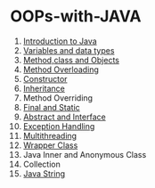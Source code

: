 # OOPs-with-JAVA
1. [Introduction to Java](https://github.com/iaman877/AwesomeJava/blob/master/Core%20Java/Readme.md)
2. [Variables and data types](https://github.com/iaman877/AwesomeJava/tree/master/Core%20Java/INPUT%20FROM%20USER)
3. [Method,class and Objects](https://github.com/iaman877/AwesomeJava/tree/master/Core%20Java/Array)
4. [Method Overloading](https://github.com/iaman877/AwesomeJava/tree/master/Core%20Java/Overloading/Method)
5. [Constructor](https://github.com/iaman877/AwesomeJava/tree/master/Core%20Java/Constructor)
6. [Inheritance](https://github.com/iaman877/AwesomeJava/tree/master/Core%20Java/Inheritance)
7. Method Overriding
8. [Final and Static](https://github.com/iaman877/AwesomeJava/tree/master/Core%20Java/Keyword)
9.  [Abstract and Interface](https://github.com/iaman877/AwesomeJava/tree/master/Core%20Java/Keyword)
11. [Exception Handling](https://github.com/iaman877/AwesomeJava/tree/master/Core%20Java/EXCEPTION%20HANDLING)
12. [Multithreading](https://github.com/iaman877/AwesomeJava/tree/master/Core%20Java/Multithreading) 
13. [Wrapper Class](https://github.com/iaman877/AwesomeJava/tree/master/Core%20Java/Wrapper%20class)
14. Java Inner and Anonymous Class
15. Collection
16. [Java String](https://github.com/iaman877/AwesomeJava/tree/master/Core%20Java/String)
